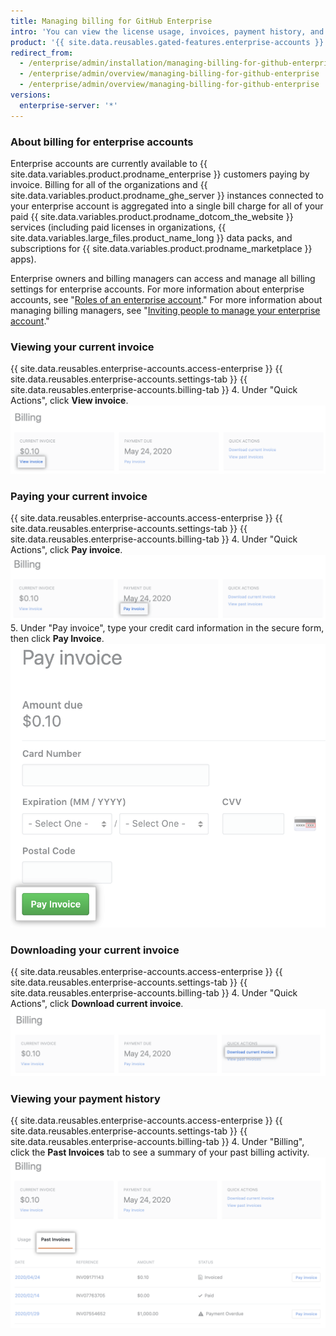 ```yaml
---
title: Managing billing for GitHub Enterprise
intro: 'You can view the license usage, invoices, payment history, and other billing information for your enterprise account and {{ site.data.variables.product.prodname_ghe_server }} instances.'
product: '{{ site.data.reusables.gated-features.enterprise-accounts }}'
redirect_from:
  - /enterprise/admin/installation/managing-billing-for-github-enterprise
  - /enterprise/admin/overview/managing-billing-for-github-enterprise
  - /enterprise/admin/overview/managing-billing-for-github-enterprise
versions:
  enterprise-server: '*'
---
```


### About billing for enterprise accounts

Enterprise accounts are currently available to {{ site.data.variables.product.prodname_enterprise }} customers paying by invoice. Billing for all of the organizations and {{ site.data.variables.product.prodname_ghe_server }} instances connected to your enterprise account is aggregated into a single bill charge for all of your paid {{ site.data.variables.product.prodname_dotcom_the_website }} services (including paid licenses in organizations, {{ site.data.variables.large_files.product_name_long }} data packs, and subscriptions for {{ site.data.variables.product.prodname_marketplace }} apps).

Enterprise owners and billing managers can access and manage all billing settings for enterprise accounts. For more information about enterprise accounts, see "[Roles of an enterprise account](/github/setting-up-and-managing-your-enterprise-account/roles-for-an-enterprise-account)." For more information about managing billing managers, see "[Inviting people to manage your enterprise account](/github/setting-up-and-managing-your-enterprise-account/inviting-people-to-manage-your-enterprise-account)."

### Viewing your current invoice

{{ site.data.reusables.enterprise-accounts.access-enterprise }}
{{ site.data.reusables.enterprise-accounts.settings-tab }}
{{ site.data.reusables.enterprise-accounts.billing-tab }}
4. Under "Quick Actions", click **View invoice**. ![View invoice link](/assets/images/help/business-accounts/view-invoice-link.png)

### Paying your current invoice

{{ site.data.reusables.enterprise-accounts.access-enterprise }}
{{ site.data.reusables.enterprise-accounts.settings-tab }}
{{ site.data.reusables.enterprise-accounts.billing-tab }}
4. Under "Quick Actions", click **Pay invoice**. ![Pay invoice link](/assets/images/help/business-accounts/pay-invoice-link.png)
5. Under "Pay invoice", type your credit card information in the secure form, then click **Pay Invoice**. ![Confirm and pay invoice](/assets/images/help/business-accounts/pay-invoice.png)

### Downloading your current invoice

{{ site.data.reusables.enterprise-accounts.access-enterprise }}
{{ site.data.reusables.enterprise-accounts.settings-tab }}
{{ site.data.reusables.enterprise-accounts.billing-tab }}
4. Under "Quick Actions", click **Download current invoice**. ![Download current invoice link](/assets/images/help/business-accounts/download-current-invoice.png)

### Viewing your payment history

{{ site.data.reusables.enterprise-accounts.access-enterprise }}
{{ site.data.reusables.enterprise-accounts.settings-tab }}
{{ site.data.reusables.enterprise-accounts.billing-tab }}
4. Under "Billing", click the **Past Invoices** tab to see a summary of your past billing activity. ![View payment history tab](/assets/images/help/business-accounts/view-payment-history.png)
